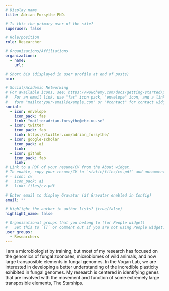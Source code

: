 ```yaml
---
# Display name
title: Adrian Forsythe PhD.

# Is this the primary user of the site?
superuser: false

# Role/position
role: Researcher

# Organizations/Affiliations
organizations:
  - name:
    url:

# Short bio (displayed in user profile at end of posts)
bio:

# Social/Academic Networking
# For available icons, see: https://wowchemy.com/docs/getting-started/page-builder/#icons
#   For an email link, use "fas" icon pack, "envelope" icon, and a link in the
#   form "mailto:your-email@example.com" or "#contact" for contact widget.
social:
  - icon: envelope
    icon_pack: fas
    link: "mailto:adrian.forsythe@ebc.uu.se"
  - icon: twitter
    icon_pack: fab
    link: https://twitter.com/adrian_forsythe/
  - icon: google-scholar
    icon_pack: ai
    link:
  - icon: github
    icon_pack: fab
    link:
# Link to a PDF of your resume/CV from the About widget.
# To enable, copy your resume/CV to `static/files/cv.pdf` and uncomment the lines below.
# - icon: cv
#   icon_pack: ai
#   link: files/cv.pdf

# Enter email to display Gravatar (if Gravatar enabled in Config)
email: ""

# Highlight the author in author lists? (true/false)
highlight_name: false

# Organizational groups that you belong to (for People widget)
#   Set this to `[]` or comment out if you are not using People widget.
user_groups:
  - Researchers
---
```


I am a microbiologist by training, but most of my research has focused on the genomics of fungal zoonoses, microbiomes of wild animals, and now large transposible elements in fungal genomes. In the Vogan Lab, we are interested in developing a better understanding of the incredible plasticity exhibited in fungal genomes. My research is centered in identifying genes that are involved with the movement and function of some extremely large transposible elements, The Starships.
